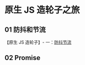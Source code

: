# 原生 JS 造轮子之旅

## 01 防抖和节流

【原生 JS 造轮子】- 一：[防抖节流](https://juejin.im/post/5e12e902f265da5d654b3cf9)

## 02 Promise
